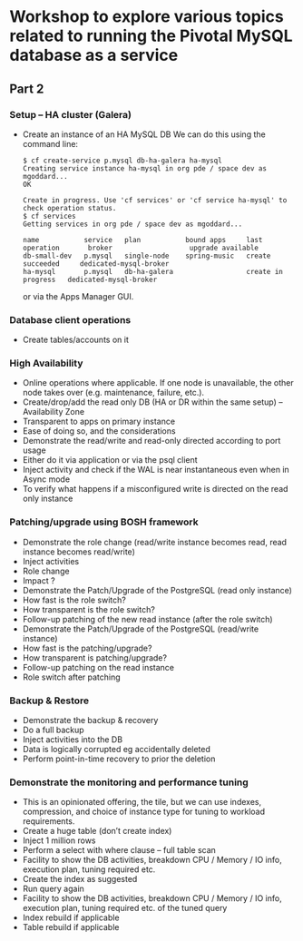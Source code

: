 # Workshop to explore various topics related to running the Pivotal MySQL database as a service

## Part 2

### Setup – HA cluster (Galera)
* Create an instance of an HA MySQL DB
  We can do this using the command line:
  ```
  $ cf create-service p.mysql db-ha-galera ha-mysql
  Creating service instance ha-mysql in org pde / space dev as mgoddard...
  OK

  Create in progress. Use 'cf services' or 'cf service ha-mysql' to check operation status.
  $ cf services
  Getting services in org pde / space dev as mgoddard...

  name           service   plan           bound apps     last operation       broker                   upgrade available
  db-small-dev   p.mysql   single-node    spring-music   create succeeded     dedicated-mysql-broker
  ha-mysql       p.mysql   db-ha-galera                  create in progress   dedicated-mysql-broker
  ```
  or via the Apps Manager GUI.

### Database client operations

* Create tables/accounts on it

### High Availability

* Online operations where applicable.  If one node is unavailable, the other node takes over (e.g. maintenance, failure, etc.).
* Create/drop/add the read only DB (HA or DR within the same setup) – Availability Zone
* Transparent to apps on primary instance
* Ease of doing so, and the considerations
* Demonstrate the read/write and read-only directed according to port usage
* Either do it via application or via the psql client
* Inject activity and check if the WAL is near instantaneous even when in Async mode
* To verify what happens if a misconfigured write is directed on the read only instance

### Patching/upgrade using BOSH framework

* Demonstrate the role change (read/write instance becomes read, read instance becomes read/write)
* Inject activities
* Role change
* Impact ?
* Demonstrate the Patch/Upgrade of the PostgreSQL (read only instance)
* How fast is the role switch?
* How transparent is the role switch?
* Follow-up patching of the new read instance (after the role switch)
* Demonstrate the Patch/Upgrade of the PostgreSQL (read/write instance)
* How fast is the patching/upgrade?
* How transparent is patching/upgrade?
* Follow-up patching  on the read instance
* Role switch after patching

### Backup & Restore

* Demonstrate the backup & recovery
* Do a full backup
* Inject activities into the DB
* Data is logically corrupted eg accidentally deleted
* Perform point-in-time recovery to prior the deletion

### Demonstrate the monitoring and performance tuning

* This is an opinionated offering, the tile, but we can use indexes, compression, and choice of instance type
for tuning to workload requirements.
* Create a huge table (don’t create index)
* Inject 1 million rows
* Perform a select with where clause – full table scan
* Facility to show the DB activities, breakdown CPU / Memory / IO info, execution plan, tuning required etc.
* Create the index as suggested
* Run query again
* Facility to show the DB activities, breakdown CPU / Memory / IO info, execution plan, tuning required etc. of the tuned query
* Index rebuild if applicable
* Table rebuild if applicable


